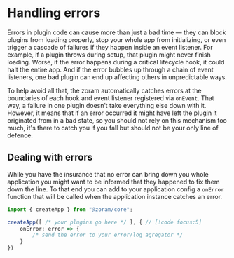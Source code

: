 # Handling errors

Errors in plugin code can cause more than just a bad time — they can block
plugins from loading properly, stop your whole app from initializing, or even
trigger a cascade of failures if they happen inside an event listener. For
example, if a plugin throws during setup, that plugin might never finish
loading. Worse, if the error happens during a critical lifecycle hook, it could
halt the entire app. And if the error bubbles up through a chain of event
listeners, one bad plugin can end up affecting others in unpredictable ways.

To help avoid all that, the zoram automatically catches errors at the boundaries
of each hook and event listener registered via `onEvent`. That way, a failure in
one plugin doesn’t take everything else down with it. However, it means that if
an error occurred it might have left the plugin it originated from in a bad
state, so you should not rely on this mechanism too much, it's there to catch
you if you fall but should not be your only line of defence.

## Dealing with errors

While you have the insurance that no error can bring down you whole application
you might want to be informed that they happened to fix them down the line. To
that end you can add to your application config a `onError` function that will
be called when the application instance catches an error.

```ts
import { createApp } from "@zoram/core";

createApp([ /* your plugins go here */ ], { // [!code focus:5]
	onError: error => {
		/* send the error to your error/log agregator */
	}
})
```